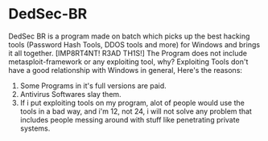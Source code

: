 # DedSec-BR
DedSec BR is a program made on batch which picks up the best hacking tools (Password Hash Tools, DDOS tools and more) for Windows and brings it all together.
[IMP8RT4NT! R3AD TH1S!]
The Program does not include metasploit-framework or any exploiting tool, why? Exploiting Tools don't have a good relationship with Windows in general, Here's the reasons:
1. Some Programs in it's full versions are paid.
2. Antivirus Softwares slay them.
3. If i put exploiting tools on my program, alot of people would use the tools in a bad way, and i'm 12, not 24, i will not solve any problem that includes people messing around with stuff like penetrating private systems.
